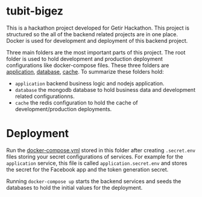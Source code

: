 # tubit-bigez
This is a hackathon project developed for Getir Hackathon. This project is structured so the all of the backend related projects are in one place. Docker is used for development and deployment of this backend project.

Three main folders are the most important parts of this project. The root folder is used to hold development and production deployment configurations like docker-compose files. These three folders are [application](./application), [database](./database), [cache](./cache). To summarize these folders hold:
 
 - `application` backend business logic and nodejs application.
 - `database` the mongodb database to hold business data and development related configurationns.
 - `cache` the redis configuration to hold the cache of development/production deployments.
 
 # Deployment
 Run the [docker-compose.yml](./docker-compose.yml) stored in this folder after creating `.secret.env` files storing your secret configurations of services. For example for the `application` service, this file is called `application.secret.env` and stores the secret for the Facebook app and the token generation secret.
 
 Running `docker-compose up` starts the backend services and seeds the databases to hold the initial values for the deployment.